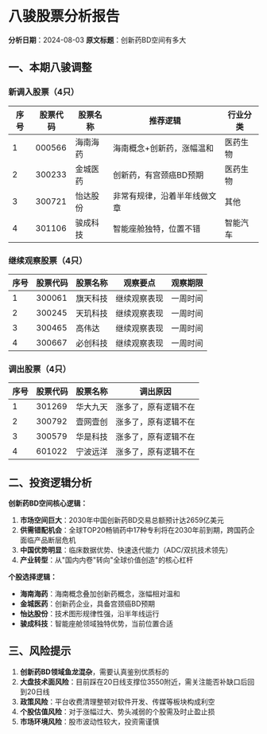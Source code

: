 # 八骏股票分析报告

**分析日期**：2024-08-03
**原文标题**：创新药BD空间有多大

## 一、本期八骏调整

### 新调入股票（4只）
| 序号 | 股票代码 | 股票名称 | 推荐逻辑 | 行业分类 |
|------|----------|----------|----------|----------|
| 1    | 000566   | 海南海药 | 海南概念+创新药，涨幅温和 | 医药生物 |
| 2    | 300233   | 金城医药 | 创新药，有宫颈癌BD预期 | 医药生物 |
| 3    | 300721   | 怡达股份 | 非常有规律，沿着半年线做文章 | 其他 |
| 4    | 301106   | 骏成科技 | 智能座舱独特，位置不错 | 智能汽车 |

### 继续观察股票（4只）
| 序号 | 股票代码 | 股票名称 | 观察要点 | 观察期限 |
|------|----------|----------|----------|----------|
| 1    | 300061   | 旗天科技 | 继续观察表现 | 一周时间 |
| 2    | 300245   | 天玑科技 | 继续观察表现 | 一周时间 |
| 3    | 300465   | 高伟达 | 继续观察表现 | 一周时间 |
| 4    | 300667   | 必创科技 | 继续观察表现 | 一周时间 |

### 调出股票（4只）
| 序号 | 股票代码 | 股票名称 | 调出原因 |
|------|----------|----------|----------|
| 1    | 301269   | 华大九天 | 涨多了，原有逻辑不在 |
| 2    | 300792   | 壹网壹创 | 涨多了，原有逻辑不在 |
| 3    | 300579   | 华是科技 | 涨多了，原有逻辑不在 |
| 4    | 601022   | 宁波远洋 | 涨多了，原有逻辑不在 |

## 二、投资逻辑分析

**创新药BD空间核心逻辑：**
1. **市场空间巨大**：2030年中国创新药BD交易总额预计达2659亿美元
2. **供需错配机会**：全球TOP20畅销药中17种专利将在2030年前到期，跨国药企面临产品断层危机
3. **中国优势明显**：临床数据优势、快速迭代能力（ADC/双抗技术领先）
4. **产业转型**：从"国内内卷"转向"全球价值创造"的核心杠杆

**个股选择逻辑：**
- **海南海药**：海南概念叠加创新药概念，涨幅相对温和
- **金城医药**：创新药企业，具备宫颈癌BD预期
- **怡达股份**：技术图形规律性强，沿半年线运行
- **骏成科技**：智能座舱领域独特优势，当前位置合适

## 三、风险提示

1. **创新药BD领域鱼龙混杂**，需要认真鉴别优质标的
2. **大盘技术面风险**：目前踩在20日线支撑位3550附近，需关注能否补缺口后回到20日线
3. **政策风险**：平台收费清理整顿对软件开发、传媒等板块构成利空
4. **个股估值风险**：对于涨幅过大、势头减弱的个股需及时止盈止损
5. **市场环境风险**：股市波动性较大，投资需谨慎